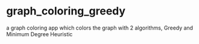 # graph_coloring_greedy
a graph coloring app which colors the graph with 2 algorithms, Greedy and Minimum Degree Heuristic
